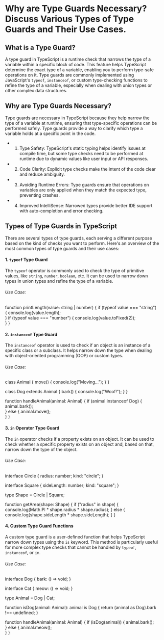 # Why are Type Guards Necessary? Discuss Various Types of Type Guards and Their Use Cases.

## What is a Type Guard?
A type guard in TypeScript is a runtime check that narrows the type of a variable within a specific block of code. This feature helps TypeScript determine the exact type of a variable, enabling you to perform type-safe operations on it. Type guards are commonly implemented using JavaScript's `typeof`, `instanceof`, or custom type-checking functions to refine the type of a variable, especially when dealing with union types or other complex data structures.

## Why are Type Guards Necessary?
Type guards are necessary in TypeScript because they help narrow the type of a variable at runtime, ensuring that type-specific operations can be performed safely. Type guards provide a way to clarify which type a variable holds at a specific point in the code.

- 1. Type Safety: TypeScript's static typing helps identify issues at compile time, but some type checks need to be performed at runtime due to dynamic values like user input or API responses.
- 2. Code Clarity: Explicit type checks make the intent of the code clear and reduce ambiguity.
- 3. Avoiding Runtime Errors: Type guards ensure that operations on variables are only applied when they match the expected type, preventing crashes.
- 4. Improved IntelliSense: Narrowed types provide better IDE support with auto-completion and error checking.

## Types of Type Guards in TypeScript
There are several types of type guards, each serving a different purpose based on the kind of checks you want to perform. Here's an overview of the most common types of type guards and their use cases:

#### 1. `typeof` Type Guard
The `typeof` operator is commonly used to check the type of primitive values, like `string`, `number`, `boolean`, etc. It can be used to narrow down types in union types and refine the type of a variable.

###### Use Case:
function printLength(value: string | number) {
    if (typeof value === "string") {
        console.log(value.length);  
    }
    if (typeof value === "number") {
        console.log(value.toFixed(2));  
    }
}

#### 2. `instanceof` Type Guard
The `instanceof` operator is used to check if an object is an instance of a specific class or a subclass. It helps narrow down the type when dealing with object-oriented programming (OOP) or custom types.

###### Use Case:
class Animal {
    move() { console.log("Moving..."); }
}

class Dog extends Animal {
    bark() { console.log("Woof!"); }
}

function handleAnimal(animal: Animal) {
    if (animal instanceof Dog) {
        animal.bark();  
    } else {
        animal.move();  
    }
}

#### 3. `in` Operator Type Guard
The `in` operator checks if a property exists on an object. It can be used to check whether a specific property exists on an object and, based on that, narrow down the type of the object.

###### Use Case:
interface Circle {
    radius: number;
    kind: "circle";
}

interface Square {
    sideLength: number;
    kind: "square";
}

type Shape = Circle | Square;

function getArea(shape: Shape) {
    if ("radius" in shape) {
        console.log(Math.PI * shape.radius * shape.radius);
    } else {
        console.log(shape.sideLength * shape.sideLength);
    }
}

#### 4. Custom Type Guard Functions
A custom type guard is a user-defined function that helps TypeScript narrow down types using the `is` keyword. This method is particularly useful for more complex type checks that cannot be handled by `typeof`, `instanceof`, or `in`.

###### Use Case:
interface Dog {
    bark: () => void;
}

interface Cat {
    meow: () => void;
}

type Animal = Dog | Cat;

function isDog(animal: Animal): animal is Dog {
    return (animal as Dog).bark !== undefined;
}

function handleAnimal(animal: Animal) {
    if (isDog(animal)) {
        animal.bark();  
    } else {
        animal.meow();  
    }
}
